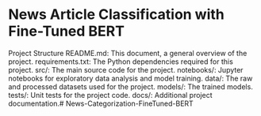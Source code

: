 # News Article Classification with Fine-Tuned BERT


Project Structure
README.md: This document, a general overview of the project.
requirements.txt: The Python dependencies required for this project.
src/: The main source code for the project.
notebooks/: Jupyter notebooks for exploratory data analysis and model training.
data/: The raw and processed datasets used for the project.
models/: The trained models.
tests/: Unit tests for the project code.
docs/: Additional project documentation.# News-Categorization-FineTuned-BERT
